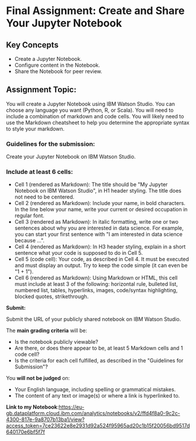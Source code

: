 
# Final Assignment: Create and Share Your Jupyter Notebook

## Key Concepts
- Create a Jupyter Notebook.
- Configure content in the Notebook.
- Share the Notebook for peer review.

## Assignment Topic:

You will create a Jupyter Notebook using IBM Watson Studio. You can choose any language you want (Python, R, or Scala). You will need to include a combination of markdown and code cells. You will likely need to use the Markdown cheatsheet to help you determine the appropriate syntax to style your markdown.

### Guidelines for the submission:

Create your Jupyter Notebook on IBM Watson Studio.

### Include at least 6 cells:

- Cell 1 (rendered as Markdown): The title should be "My Jupyter Notebook on IBM Watson Studio", in H1 header styling. The title does not need to be centered.
- Cell 2 (rendered as Markdown): Include your name, in bold characters. In the line below your name, write your current or desired occupation in regular font.
- Cell 3 (rendered as Markdown): In italic formatting, write one or two sentences about why you are interested in data science. For example, you can start your first sentence with "I am interested in data science because ...".
- Cell 4 (rendered as Markdown): In H3 header styling, explain in a short sentence what your code is supposed to do in Cell 5.
- Cell 5 (code cell): Your code, as described in Cell 4. It must be executed and must display an output. Try to keep the code simple (it can even be "1 + 1").
- Cell 6 (rendered as Markdown): Using Markdown or HTML, this cell must include at least 3 of the following: horizontal rule, bulleted list, numbered list, tables, hyperlinks, images, code/syntax highlighting, blocked quotes, strikethrough.

**Submit:**

Submit the URL of your publicly shared notebook on IBM Watson Studio.


The **main grading criteria** will be:

- Is the notebook publicly viewable?
- Are there, or does there appear to be, at least 5 Markdown cells and 1 code cell?
- Is the criteria for each cell fulfilled, as described in the "Guidelines for Submission"?

You **will not be judged** on:

- Your English language, including spelling or grammatical mistakes.
- The content of any text or image(s) or where a link is hyperlinked to.


**Link to my Notebook**:https://eu-gb.dataplatform.cloud.ibm.com/analytics/notebooks/v2/ffd4f8a0-9c2c-4300-817e-9a8707b13ba1/view?access_token=7ce23622e8e2931d92a524f95965ad20c1b15f20056bd9517d640170e6bf5f7f
